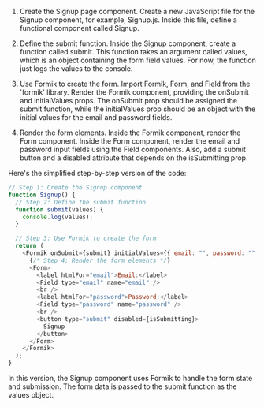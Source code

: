 1. Create the Signup page component.
   Create a new JavaScript file for the Signup component, for example, Signup.js. Inside this file, define a functional component called Signup.

2. Define the submit function.
   Inside the Signup component, create a function called submit. This function takes an argument called values, which is an object containing the form field values. For now, the function just logs the values to the console.

3. Use Formik to create the form.
   Import Formik, Form, and Field from the 'formik' library. Render the Formik component, providing the onSubmit and initialValues props. The onSubmit prop should be assigned the submit function, while the initialValues prop should be an object with the initial values for the email and password fields.

4. Render the form elements.
   Inside the Formik component, render the Form component. Inside the Form component, render the email and password input fields using the Field components. Also, add a submit button and a disabled attribute that depends on the isSubmitting prop.

Here's the simplified step-by-step version of the code:

```js
// Step 1: Create the Signup component
function Signup() {
  // Step 2: Define the submit function
  function submit(values) {
    console.log(values);
  }

  // Step 3: Use Formik to create the form
  return (
    <Formik onSubmit={submit} initialValues={{ email: "", password: "" }}>
      {/* Step 4: Render the form elements */}
      <Form>
        <label htmlFor="email">Email:</label>
        <Field type="email" name="email" />
        <br />
        <label htmlFor="password">Password:</label>
        <Field type="password" name="password" />
        <br />
        <button type="submit" disabled={isSubmitting}>
          Signup
        </button>
      </Form>
    </Formik>
  );
}
```

In this version, the Signup component uses Formik to handle the form state and submission. The form data is passed to the submit function as the values object.
